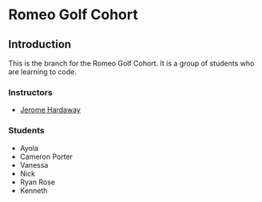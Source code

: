# Romeo Golf Cohort

## Introduction

This is the branch for the Romeo Golf Cohort. It is a group of students who are learning to code.

### Instructors

- [Jerome Hardaway](www.twitter.com/jeromehardaway)

### Students

- Ayola
- Cameron Porter
- Vanessa
- Nick
- Ryan Rose
- Kenneth